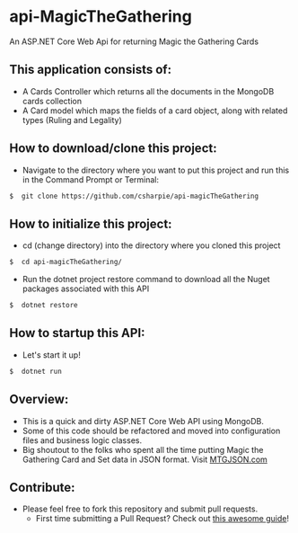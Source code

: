 # api-MagicTheGathering

An ASP.NET Core Web Api for returning Magic the Gathering Cards

## This application consists of:

*   A Cards Controller which returns all the documents in the MongoDB cards collection
*   A Card model which maps the fields of a card object, along with related types (Ruling and Legality)

## How to download/clone this project:

*   Navigate to the directory where you want to put this project and run this in the Command Prompt or Terminal:
```bash
$  git clone https://github.com/csharpie/api-magicTheGathering
```

## How to initialize this project:

*   cd (change directory) into the directory where you cloned this project
```bash
$  cd api-magicTheGathering/
```
*   Run the dotnet project restore command to download all the Nuget packages associated with this API
```bash
$  dotnet restore
```

## How to startup this API:

*   Let's start it up!
```bash
$  dotnet run
```

## Overview:

*   This is a quick and dirty ASP.NET Core Web API using MongoDB.
*   Some of this code should be refactored and moved into configuration files and business logic classes.
*   Big shoutout to the folks who spent all the time putting Magic the Gathering Card and Set data in JSON format. Visit [MTGJSON.com](http://mtgjson.com)

## Contribute:

*   Please feel free to fork this repository and submit pull requests.
    * First time submitting a Pull Request? Check out [this awesome guide](http://www.codenewbie.org/blogs/how-to-make-a-pull-request)!
